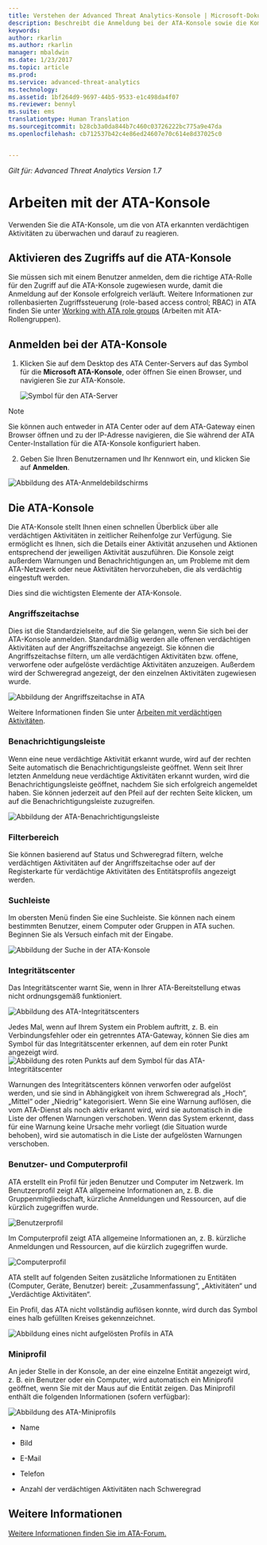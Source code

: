 ```yaml
---
title: Verstehen der Advanced Threat Analytics-Konsole | Microsoft-Dokumentation
description: Beschreibt die Anmeldung bei der ATA-Konsole sowie die Komponenten der Konsole.
keywords: 
author: rkarlin
ms.author: rkarlin
manager: mbaldwin
ms.date: 1/23/2017
ms.topic: article
ms.prod: 
ms.service: advanced-threat-analytics
ms.technology: 
ms.assetid: 1bf264d9-9697-44b5-9533-e1c498da4f07
ms.reviewer: bennyl
ms.suite: ems
translationtype: Human Translation
ms.sourcegitcommit: b28cb3a0da844b7c460c03726222bc775a9e47da
ms.openlocfilehash: cb712537b42c4e86ed24607e70c614e8d37025c0


---
```


*Gilt für: Advanced Threat Analytics Version 1.7*



# <a name="working-with-the-ata-console"></a>Arbeiten mit der ATA-Konsole

Verwenden Sie die ATA-Konsole, um die von ATA erkannten verdächtigen Aktivitäten zu überwachen und darauf zu reagieren.

## <a name="enabling-access-to-the-ata-console"></a>Aktivieren des Zugriffs auf die ATA-Konsole
Sie müssen sich mit einem Benutzer anmelden, dem die richtige ATA-Rolle für den Zugriff auf die ATA-Konsole zugewiesen wurde, damit die Anmeldung auf der Konsole erfolgreich verläuft. Weitere Informationen zur rollenbasierten Zugriffssteuerung (role-based access control; RBAC) in ATA finden Sie unter [Working with ATA role groups](ata-role-groups.md) (Arbeiten mit ATA-Rollengruppen).

## <a name="logging-into-the-ata-console"></a>Anmelden bei der ATA-Konsole

1. Klicken Sie auf dem Desktop des ATA Center-Servers auf das Symbol für die **Microsoft ATA-Konsole**, oder öffnen Sie einen Browser, und navigieren Sie zur ATA-Konsole.

    ![Symbol für den ATA-Server](media/ata-server-icon.png)

>[!NOTE]
> Sie können auch entweder in ATA Center oder auf dem ATA-Gateway einen Browser öffnen und zu der IP-Adresse navigieren, die Sie während der ATA Center-Installation für die ATA-Konsole konfiguriert haben.    

2.  Geben Sie Ihren Benutzernamen und Ihr Kennwort ein, und klicken Sie auf **Anmelden**.

![Abbildung des ATA-Anmeldebildschirms](media/ATA-log-in-screen.png)


## <a name="the-ata-console"></a>Die ATA-Konsole

Die ATA-Konsole stellt Ihnen einen schnellen Überblick über alle verdächtigen Aktivitäten in zeitlicher Reihenfolge zur Verfügung. Sie ermöglicht es Ihnen, sich die Details einer Aktivität anzusehen und Aktionen entsprechend der jeweiligen Aktivität auszuführen. Die Konsole zeigt außerdem Warnungen und Benachrichtigungen an, um Probleme mit dem ATA-Netzwerk oder neue Aktivitäten hervorzuheben, die als verdächtig eingestuft werden.

Dies sind die wichtigsten Elemente der ATA-Konsole.


### <a name="attack-time-line"></a>Angriffszeitachse

Dies ist die Standardzielseite, auf die Sie gelangen, wenn Sie sich bei der ATA-Konsole anmelden. Standardmäßig werden alle offenen verdächtigen Aktivitäten auf der Angriffszeitachse angezeigt. Sie können die Angriffszeitachse filtern, um alle verdächtigen Aktivitäten bzw. offene, verworfene oder aufgelöste verdächtige Aktivitäten anzuzeigen. Außerdem wird der Schweregrad angezeigt, der den einzelnen Aktivitäten zugewiesen wurde.

![Abbildung der Angriffszeitachse in ATA](media/attack-timeline-1.7.png)

Weitere Informationen finden Sie unter [Arbeiten mit verdächtigen Aktivitäten](/advanced-threat-analytics/deploy-use/working-with-suspicious-activities).

### <a name="notification-bar"></a>Benachrichtigungsleiste

Wenn eine neue verdächtige Aktivität erkannt wurde, wird auf der rechten Seite automatisch die Benachrichtigungsleiste geöffnet. Wenn seit Ihrer letzten Anmeldung neue verdächtige Aktivitäten erkannt wurden, wird die Benachrichtigungsleiste geöffnet, nachdem Sie sich erfolgreich angemeldet haben. Sie können jederzeit auf den Pfeil auf der rechten Seite klicken, um auf die Benachrichtigungsleiste zuzugreifen.

![Abbildung der ATA-Benachrichtigungsleiste](media/notification-bar-1.7.png)

### <a name="filtering-panel"></a>Filterbereich

Sie können basierend auf Status und Schweregrad filtern, welche verdächtigen Aktivitäten auf der Angriffszeitachse oder auf der Registerkarte für verdächtige Aktivitäten des Entitätsprofils angezeigt werden.

### <a name="search-bar"></a>Suchleiste

Im obersten Menü finden Sie eine Suchleiste. Sie können nach einem bestimmten Benutzer, einem Computer oder Gruppen in ATA suchen. Beginnen Sie als Versuch einfach mit der Eingabe.

![Abbildung der Suche in der ATA-Konsole](media/ATA-console-search.png)

### <a name="health-center"></a>Integritätscenter

Das Integritätscenter warnt Sie, wenn in Ihrer ATA-Bereitstellung etwas nicht ordnungsgemäß funktioniert.

![Abbildung des ATA-Integritätscenters](media/ATA-Health-Issue.jpg)

Jedes Mal, wenn auf Ihrem System ein Problem auftritt, z. B. ein Verbindungsfehler oder ein getrenntes ATA-Gateway, können Sie dies am Symbol für das Integritätscenter erkennen, auf dem ein roter Punkt angezeigt wird. ![Abbildung des roten Punkts auf dem Symbol für das ATA-Integritätscenter](media/ATA-Health-Center-Alert-red-dot.png)

Warnungen des Integritätscenters können verworfen oder aufgelöst werden, und sie sind in Abhängigkeit von ihrem Schweregrad als „Hoch“, „Mittel“ oder „Niedrig“ kategorisiert. Wenn Sie eine Warnung auflösen, die vom ATA-Dienst als noch aktiv erkannt wird, wird sie automatisch in die Liste der offenen Warnungen verschoben. Wenn das System erkennt, dass für eine Warnung keine Ursache mehr vorliegt (die Situation wurde behoben), wird sie automatisch in die Liste der aufgelösten Warnungen verschoben.

### <a name="user-and-computer-profiles"></a>Benutzer- und Computerprofil

ATA erstellt ein Profil für jeden Benutzer und Computer im Netzwerk. Im Benutzerprofil zeigt ATA allgemeine Informationen an, z. B. die Gruppenmitgliedschaft, kürzliche Anmeldungen und Ressourcen, auf die kürzlich zugegriffen wurde.

![Benutzerprofil](media/user-profile.png)

Im Computerprofil zeigt ATA allgemeine Informationen an, z. B. kürzliche Anmeldungen und Ressourcen, auf die kürzlich zugegriffen wurde.

![Computerprofil](media/computer-profile.png)

ATA stellt auf folgenden Seiten zusätzliche Informationen zu Entitäten (Computer, Geräte, Benutzer) bereit: „Zusammenfassung“, „Aktivitäten“ und „Verdächtige Aktivitäten“.

Ein Profil, das ATA nicht vollständig auflösen konnte, wird durch das Symbol eines halb gefüllten Kreises gekennzeichnet.


![Abbildung eines nicht aufgelösten Profils in ATA](media/ATA-Unresolved-Profile.jpg)

### <a name="mini-profile"></a>Miniprofil

An jeder Stelle in der Konsole, an der eine einzelne Entität angezeigt wird, z. B. ein Benutzer oder ein Computer, wird automatisch ein Miniprofil geöffnet, wenn Sie mit der Maus auf die Entität zeigen. Das Miniprofil enthält die folgenden Informationen (sofern verfügbar):

![Abbildung des ATA-Miniprofils](media/ATA-mini-profile.jpg)

-   Name

-   Bild

-   E-Mail

-   Telefon

-   Anzahl der verdächtigen Aktivitäten nach Schweregrad



## <a name="see-also"></a>Weitere Informationen
[Weitere Informationen finden Sie im ATA-Forum.](https://social.technet.microsoft.com/Forums/security/home?forum=mata)



<!--HONumber=Feb17_HO1-->


